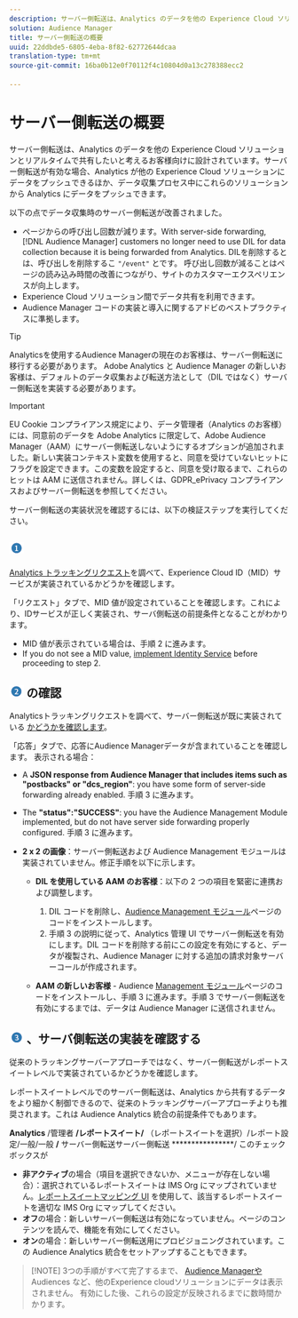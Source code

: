 ```yaml
---
description: サーバー側転送は、Analytics のデータを他の Experience Cloud ソリューションとリアルタイムで共有したいと考えるお客様向けに設計されています。サーバー側転送が有効な場合、Analytics が他の Experience Cloud ソリューションにデータをプッシュできるほか、データ収集プロセス中にこれらのソリューションから Analytics にデータをプッシュできます。
solution: Audience Manager
title: サーバー側転送の概要
uuid: 22ddbde5-6805-4eba-8f82-62772644dcaa
translation-type: tm+mt
source-git-commit: 16ba0b12e0f70112f4c10804d0a13c278388ecc2

---
```



# サーバー側転送の概要

サーバー側転送は、Analytics のデータを他の Experience Cloud ソリューションとリアルタイムで共有したいと考えるお客様向けに設計されています。サーバー側転送が有効な場合、Analytics が他の Experience Cloud ソリューションにデータをプッシュできるほか、データ収集プロセス中にこれらのソリューションから Analytics にデータをプッシュできます。

以下の点でデータ収集時のサーバー側転送が改善されました。

* ページからの呼び出し回数が減ります。With server-side forwarding, [!DNL Audience Manager] customers no longer need to use DIL for data collection because it is being forwarded from Analytics. DILを削除するとは、呼び出しを削除するこ `"/event"` とです。 呼び出し回数が減ることはページの読み込み時間の改善につながり、サイトのカスタマーエクスペリエンスが向上します。
* Experience Cloud ソリューション間でデータ共有を利用できます。
* Audience Manager コードの実装と導入に関するアドビのベストプラクティスに準拠します。

>[!TIP]
>
>Analyticsを使用するAudience Managerの現在のお客様は、サーバー側転送に移行する必要があります。 Adobe Analytics と Audience Manager の新しいお客様は、デフォルトのデータ収集および転送方法として（DIL ではなく）サーバー側転送を実装する必要があります。

>[!IMPORTANT]
>EU Cookie コンプライアンス規定により、データ管理者（Analytics のお客様）には、同意前のデータを Adobe Analytics に限定して、Adobe Audience Manager（AAM）にサーバー側転送しないようにするオプションが追加されました。新しい実装コンテキスト変数を使用すると、同意を受けていないヒットにフラグを設定できます。この変数を設定すると、同意を受け取るまで、これらのヒットは AAM に送信されません。詳しくは、GDPR_ePrivacy コンプライアンスおよびサーバー側転送を参照してください。

サーバー側転送の実装状況を確認するには、以下の検証ステップを実行してください。

## ![step1_icon.png image MIDサービス実装の確認](assets/step1_icon.png)

[Analytics トラッキングリクエスト](https://marketing.adobe.com/resources/help/en_US/mcvid/mcvid-test-verify.html)を調べて、Experience Cloud ID（MID）サービスが実装されているかどうかを確認します。

「リクエスト」タブで、MID 値が設定されていることを確認します。これにより、IDサービスが正しく実装され、サーバ側転送の前提条件となることがわかります。

* MID 値が表示されている場合は、手順 2 に進みます。
* If you do not see a MID value, [implement Identity Service](https://marketing.adobe.com/resources/help/en_US/mcvid/mcvid-implementation-guides.html) before proceeding to step 2.

## ![step2_icon.png imageサーバー側転送実装バージョン](assets/step2_icon.png) の確認

Analyticsトラッキングリクエストを調べて、サーバー側転送が既に実装されている [かどうかを確認します](/help/admin/admin/c-server-side-forwarding/ssf-verify.md)。

「応答」タブで、応答にAudience Managerデータが含まれていることを確認します。 表示される場合：

* A **JSON response from Audience Manager that includes items such as "postbacks" or "dcs_region"**: you have some form of server-side forwarding already enabled. 手順 3 に進みます。
* The **"status":"SUCCESS"**: you have the Audience Management Module implemented, but do not have server side forwarding properly configured. 手順 3 に進みます。
* **2 x 2 の画像**：サーバー側転送および Audience Management モジュールは実装されていません。修正手順を以下に示します。

   * **DIL を使用している AAM のお客様**：以下の 2 つの項目を緊密に連携および調整します。

      1. DIL コードを削除し、[Audience Management モジュール](https://marketing.adobe.com/resources/help/en_US/aam/c_profiles_audiences.html)ページのコードをインストールします。
      1. 手順 3 の説明に従って、Analytics 管理 UI でサーバー側転送を有効にします。DIL コードを削除する前にこの設定を有効にすると、データが複製され、Audience Manager に対する追加の請求対象サーバーコールが作成されます。
   * **AAM の新しいお客様** - Audience [Management モジュール](https://marketing.adobe.com/resources/help/en_US/aam/c_profiles_audiences.html)ページのコードをインストールし、手順 3 に進みます。手順 3 でサーバー側転送を有効にするまでは、データは Audience Manager に送信されません。


## ![step3_icon.png imageレポートスイートの](assets/step3_icon.png) 、サーバ側転送の実装を確認する

従来のトラッキングサーバーアプローチではなく、サーバー側転送がレポートスイートレベルで実装されているかどうかを確認します。

レポートスイートレベルでのサーバー側転送は、Analytics から共有するデータをより細かく制御できるので、従来のトラッキングサーバーアプローチよりも推奨されます。これは Audience Analytics 統合の前提条件でもあります。

**Analytics** /管理者 **/レポートスイート/** （レポートスイートを選択）/レポート設定/一般/一般 **/** サーバー側転送サーバー側転送 ****************/ このチェックボックスが

* **非アクティブ**&#x200B;の場合（項目を選択できないか、メニューが存在しない場合）：選択されているレポートスイートは IMS Org にマップされていません。[レポートスイートマッピング UI](https://marketing.adobe.com/resources/help/en_US/mcloud/report-suite-mapping.html) を使用して、該当するレポートスイートを適切な IMS Org にマップしてください。
* **オフ**&#x200B;の場合：新しいサーバー側転送は有効になっていません。ページのコンテンツを読んで、機能を有効にしてください。
* **オン**&#x200B;の場合：新しいサーバー側転送用にプロビジョニングされています。この Audience Analytics 統合をセットアップすることもできます。

<!-- Meike, check Report Suite Mapping UI link above -->

> [!NOTE] 3つの手順がすべて完了するまで、 [Audience Managerや](https://marketing.adobe.com/resources/help/en_US/aam/c_aam_home.html) Audiences [](https://marketing.adobe.com/resources/help/en_US/mcloud/audience_library.html) など、他のExperience cloudソリューションにデータは表示されません。 有効にした後、これらの設定が反映されるまでに数時間かかります。

